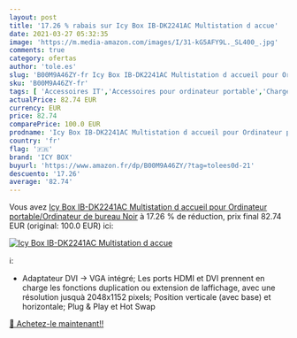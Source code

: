 ```yaml
---
layout: post
title: '17.26 % rabais sur Icy Box IB-DK2241AC Multistation d accue'
date: 2021-03-27 05:32:35
image: 'https://m.media-amazon.com/images/I/31-kG5AFY9L._SL400_.jpg'
comments: true
category: ofertas
author: 'tole.es'
slug: 'B00M9A46ZY-fr Icy Box IB-DK2241AC Multistation d accueil pour Ordinateur...'
sku: 'B00M9A46ZY-fr'
tags: [ 'Accessoires IT','Accessoires pour ordinateur portable','Chargeurs et stations de charge pour ordinateur portable','Informatique','Stations daccueil pour ordinateur portable','icy box', ]
actualPrice: 82.74 EUR
currency: EUR
price: 82.74
comparePrice: 100.0 EUR
prodname: 'Icy Box IB-DK2241AC Multistation d accueil pour Ordinateur portable/Ordinateur de bureau Noir'
country: 'fr'
flag: '🇫🇷'
brand: 'ICY BOX'
buyurl: 'https://www.amazon.fr/dp/B00M9A46ZY/?tag=tolees0d-21'
descuento: '17.26'
average: '82.74'
---
```


Vous avez [Icy Box IB-DK2241AC Multistation d accueil pour Ordinateur portable/Ordinateur de bureau Noir](https://www.amazon.fr/dp/B00M9A46ZY/?tag=tolees0d-21)  à  17.26 % de réduction, prix final  82.74 EUR (original: 100.0 EUR) ici:

[![Icy Box IB-DK2241AC Multistation d accue](https://m.media-amazon.com/images/I/31-kG5AFY9L._SL400_.jpg)](https://www.amazon.fr/dp/B00M9A46ZY/?tag=tolees0d-21)

ℹ️:

- Adaptateur DVI -> VGA intégré; Les ports HDMI et DVI prennent en charge les fonctions duplication ou extension de laffichage, avec une résolution jusquà 2048x1152 pixels; Position verticale (avec base) et horizontale; Plug & Play et Hot Swap

[🛒 Achetez-le maintenant!!](https://www.amazon.fr/dp/B00M9A46ZY/?tag=tolees0d-21)
